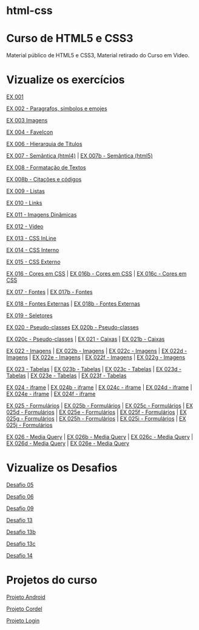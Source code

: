 # html-css

# Curso de HTML5 e CSS3

Material público de HTML5 e CSS3, Material retirado do Curso em Video.

<h1>Vizualize os exercícios</h1>

<p><a href="https://gustavocapatto.github.io/html-css/Exercicios/EX001/" target="_blank">EX 001</a></p>

<p><a href="https://gustavocapatto.github.io/html-css/Exercicios/EX002/" target="_blank">EX 002 - Paragrafos, símbolos e emojes</a></p>

<p><a href="https://gustavocapatto.github.io/html-css/Exercicios/EX003/" target="_blank">EX 003 Imagens</a></p>

<p><a href="https://gustavocapatto.github.io/html-css/Exercicios/EX004/" target="_blank">EX 004 - FaveIcon</a></p> 

<p><a href="https://gustavocapatto.github.io/html-css/Exercicios/EX006/" target="_blank">EX 006 - Hierarquia de Títulos</a></p>

<p><a href="https://gustavocapatto.github.io/html-css/Exercicios/EX007/html4.html" target="_blank">EX 007 - Semântica (html4)</a> | 
<a href="https://gustavocapatto.github.io/html-css/Exercicios/EX007/html5.html" target="_blank">EX 007b - Semântica (html5)</a></p>

<p><a href="https://gustavocapatto.github.io/html-css/Exercicios/EX008/" target="_blank">EX 008 - Formatação de Textos</a></p>

<p><a href="https://gustavocapatto.github.io/html-css/Exercicios/EX008b/" target="_blank">EX 008b - Citações e códigos</a></p>

<p><a href="https://gustavocapatto.github.io/html-css/Exercicios/EX009/" target="_blank">EX 009 - Listas</a></p>

<p><a href="https://gustavocapatto.github.io/html-css/Exercicios/EX010/" target="_blank">EX 010 - Links</a></p>

<p><a href="https://gustavocapatto.github.io/html-css/Exercicios/EX011/" target="_blank">EX 011 - Imagens Dinâmicas</a></p>

<p><a href="https://gustavocapatto.github.io/html-css/Exercicios/EX012/" target="_blank">EX 012 - Vídeo</a></p>

<p><a href="https://gustavocapatto.github.io/html-css/Exercicios/EX013/" target="_blank">EX 013 - CSS InLine</a></p>

<p><a href="https://gustavocapatto.github.io/html-css/Exercicios/EX014/" target="_blank">EX 014 - CSS Interno</a></p>

<p><a href="https://gustavocapatto.github.io/html-css/Exercicios/EX015/" target="_blank">EX 015 - CSS Externo</a></p>

<p><a href="https://gustavocapatto.github.io/html-css/Exercicios/EX016/" target="_blank">EX 016 - Cores em CSS</a> | 
<a href="https://gustavocapatto.github.io/html-css/Exercicios/EX016/cor02.html" target="_blank">EX 016b - Cores em CSS</a> | 
<a href="https://gustavocapatto.github.io/html-css/Exercicios/EX016/cor03.html" target="_blank">EX 016c - Cores em CSS</a></p>

<p><a href="https://gustavocapatto.github.io/html-css/Exercicios/EX017/fonte01.html" target="_blank">EX 017 - Fontes</a> | 
<a href="https://gustavocapatto.github.io/html-css/Exercicios/EX017/fonte01.html" target="_blank">EX 017b - Fontes</a></p>

<p><a href="https://gustavocapatto.github.io/html-css/Exercicios/EX018/fonte01.html" target="_blank">EX 018 - Fontes Externas</a> | 
<a href="https://gustavocapatto.github.io/html-css/Exercicios/EX018/fonte02.html" target="_blank">EX 018b - Fontes Externas</a></p>

<p><a href="https://gustavocapatto.github.io/html-css/Exercicios/EX019/seletor01.html" target="_blank">EX 019 - Seletores</a></p>

<p><a href="https://gustavocapatto.github.io/html-css/Exercicios/EX020/hover.html" target="_blank">EX 020 - Pseudo-classes</a>
<a href="https://gustavocapatto.github.io/html-css/Exercicios/EX020/links.html" target="_blank">EX 020b - Pseudo-classes</a></p>

<p><a href="https://gustavocapatto.github.io/html-css/Exercicios/EX020/Pseudoclasse.html" target="_blank">EX 020c - Pseudo-classes</a> | 
<a href="https://gustavocapatto.github.io/html-css/Exercicios/EX021/caixa01.html" target="_blank">EX 021 - Caixas</a> | 
<a href="https://gustavocapatto.github.io/html-css/Exercicios/EX021/caixa02.html" target="_blank">EX 021b - Caixas</a></p>

<p><a href="https://gustavocapatto.github.io/html-css/Exercicios/EX022/fundo001.html" target="_blank">EX 022 - Imagens</a> | 
<a href="https://gustavocapatto.github.io/html-css/Exercicios/EX022/fundo002.html" target="_blank">EX 022b - Imagens</a> | 
<a href="https://gustavocapatto.github.io/html-css/Exercicios/EX022/fundo003.html" target="_blank">EX 022c - Imagens</a> | 
<a href="https://gustavocapatto.github.io/html-css/Exercicios/EX022/fundo004.html" target="_blank">EX 022d - Imagens</a> | 
<a href="https://gustavocapatto.github.io/html-css/Exercicios/EX022/fundo005.html" target="_blank">EX 022e - Imagens</a> | 
<a href="https://gustavocapatto.github.io/html-css/Exercicios/EX022/fundo006.html" target="_blank">EX 022f - Imagens</a> | 
<a href="https://gustavocapatto.github.io/html-css/Exercicios/EX022/fundo007.html" target="_blank">EX 022g - Imagens</a></p>

<p><a href="https://gustavocapatto.github.io/html-css/Exercicios/EX023/tabela001.html" target="_blank">EX 023 - Tabelas</a> | 
<a href="https://gustavocapatto.github.io/html-css/Exercicios/EX023/tabela002.html" target="_blank">EX 023b - Tabelas</a> | 
<a href="https://gustavocapatto.github.io/html-css/Exercicios/EX023/tabela003.html" target="_blank">EX 023c - Tabelas</a> | 
<a href="https://gustavocapatto.github.io/html-css/Exercicios/EX023/tabela004.html" target="_blank">EX 023d - Tabelas</a> | 
<a href="https://gustavocapatto.github.io/html-css/Exercicios/EX023/tabela005.html" target="_blank">EX 023e - Tabelas</a> | 
<a href="https://gustavocapatto.github.io/html-css/Exercicios/EX023/tabela006.html" target="_blank">EX 023f - Tabelas</a></p>

<p><a href="https://gustavocapatto.github.io/html-css/Exercicios/EX024/iframe001.html" target="_blank">EX 024 - iframe</a> | 
<a href="https://gustavocapatto.github.io/html-css/Exercicios/EX024/iframe002.html" target="_blank">EX 024b - iframe</a> | 
<a href="https://gustavocapatto.github.io/html-css/Exercicios/EX024/iframe003.html" target="_blank">EX 024c - iframe</a> | 
<a href="https://gustavocapatto.github.io/html-css/Exercicios/EX024/iframe004.html" target="_blank">EX 024d - iframe</a> | 
<a href="https://gustavocapatto.github.io/html-css/Exercicios/EX024/iframe005.html" target="_blank">EX 024e - iframe</a> | 
<a href="https://gustavocapatto.github.io/html-css/Exercicios/EX024/iframe006.html" target="_blank">EX 024f - iframe</a></p>

<p><a href="https://gustavocapatto.github.io/html-css/Exercicios/EX025/form001.html" target="_blank">EX 025 - Formulários</a> | 
<a href="https://gustavocapatto.github.io/html-css/Exercicios/EX025/form002.html" target="_blank">EX 025b - Formulários</a> | 
<a href="https://gustavocapatto.github.io/html-css/Exercicios/EX025/form003.html" target="_blank">EX 025c - Formulários</a> | 
<a href="https://gustavocapatto.github.io/html-css/Exercicios/EX025/form004.html" target="_blank">EX 025d - Formulários</a> | 
<a href="https://gustavocapatto.github.io/html-css/Exercicios/EX025/form005.html" target="_blank">EX 025e - Formulários</a> | 
<a href="https://gustavocapatto.github.io/html-css/Exercicios/EX025/form006.html" target="_blank">EX 025f - Formulários</a> | 
<a href="https://gustavocapatto.github.io/html-css/Exercicios/EX025/form007.html" target="_blank">EX 025g - Formulários</a> | 
<a href="https://gustavocapatto.github.io/html-css/Exercicios/EX025/form008.html" target="_blank">EX 025h - Formulários</a> | 
<a href="https://gustavocapatto.github.io/html-css/Exercicios/EX025/form009.html" target="_blank">EX 025i - Formulários</a> | 
<a href="https://gustavocapatto.github.io/html-css/Exercicios/EX025/form010.html" target="_blank">EX 025j - Formulários</a></p>

<p><a href="https://gustavocapatto.github.io/html-css/Exercicios/EX026/mq001/" target="_blank">EX 026 - Media Query</a> | 
<a href="https://gustavocapatto.github.io/html-css/Exercicios/EX026/mq002/" target="_blank">EX 026b - Media Query</a> | 
<a href="https://gustavocapatto.github.io/html-css/Exercicios/EX026/mq003/" target="_blank">EX 026c - Media Query</a> | 
<a href="https://gustavocapatto.github.io/html-css/Exercicios/EX026/mq004/" target="_blank">EX 026d - Media Query</a> | 
<a href="https://gustavocapatto.github.io/html-css/Exercicios/EX026/mq005/" target="_blank">EX 026e - Media Query</a></p>

<h1>Vizualize os Desafios</h1>

<p><a href="https://gustavocapatto.github.io/html-css/Desafios/Desafio05/" target="_blank">Desafio 05</a></p>
<p><a href="https://gustavocapatto.github.io/html-css/Desafios/Desafio06/" target="_blank">Desafio 06</a></p>
<p><a href="https://gustavocapatto.github.io/html-css/Desafios/Desafio09/" target="_blank">Desafio 09</a></p>
<p><a href="https://gustavocapatto.github.io/html-css/Desafios/Desafio13/exercicio1.html" target="_blank">Desafio 13</a></p>
<p><a href="https://gustavocapatto.github.io/html-css/Desafios/Desafio13/exercicio2.html" target="_blank">Desafio 13b</a></p>
<p><a href="https://gustavocapatto.github.io/html-css/Desafios/Desafio13/exercicio3.html" target="_blank">Desafio 13c</a></p>
<p><a href="https://gustavocapatto.github.io/html-css/Desafios/Desafio14/" target="_blank">Desafio 14</a></p>

<h1>Projetos do curso</h1>

<p><a href="https://gustavocapatto.github.io/html-css/Desafios/ProjetoAndroid/curiosidades.html" target="_blank">Projeto Android</a></p>
<p><a href="https://gustavocapatto.github.io/html-css/Desafios/ProjetoCordel/" target="_blank">Projeto Cordel</a></p>
<p><a href="https://gustavocapatto.github.io/html-css/Desafios/ProjetoLogin/" target="_blank">Projeto Login</a></p>